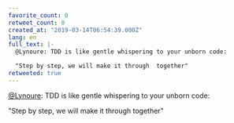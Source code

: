 ```yaml
---
favorite_count: 0
retweet_count: 0
created_at: "2019-03-14T06:54:39.000Z"
lang: en
full_text: |-
  @Lynoure: TDD is like gentle whispering to your unborn code:

  "Step by step, we will make it through  together"
retweeted: true
---
```


[@Lynoure](https://twitter.com/Lynoure): TDD is like gentle whispering to your
unborn code:

"Step by step, we will make it through together"
